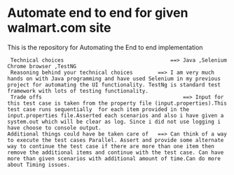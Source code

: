 Automate end to end for given walmart.com site
==========================================

This is the repository for Automating the End to end implementation

     Technical choices 									==> Java ,Selenium Chrome browser ,TestNG
     Reasoning behind your technical choices		==> I am very much hands on with Java programming and have used Selenium in my previous project for automating the UI functionality. TestNg is standard test framework with lots of testing functionality.
     Trade offs												==> Input for this test case is taken from the property file (input.properties).This test case runs sequentially  for each item provided in the input.properties file.Asserted each scenarios and also i have given a system.out which will be clear as log. Since i did not use logging i have choose to console output.
    Additional things could have be taken care of	==> Can think of a way to execute the test cases Parallel. Assert and provide some alternate way to continue the test case if there are more than one item then remove the additional items and continue with the test case. Can have more than given scenarios with additional amount of time.Can do more about Timing issues.